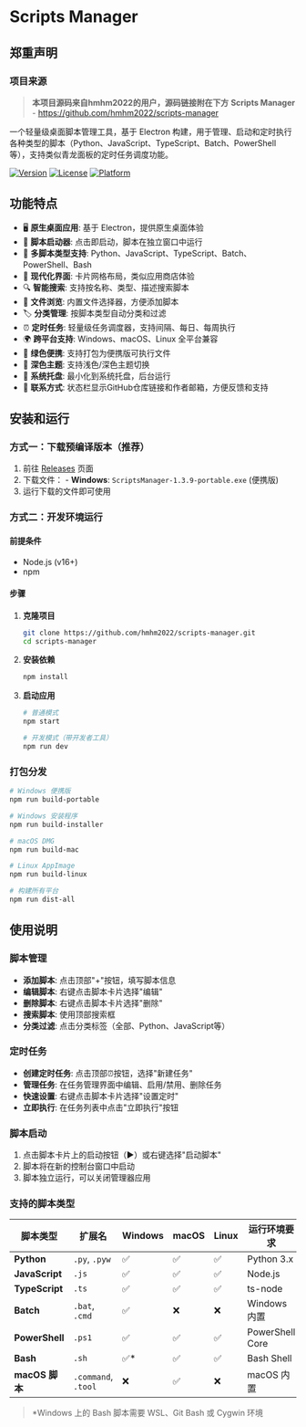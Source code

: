 # Scripts Manager
## 郑重声明
### 项目来源
> **本项目源码来自hmhm2022的用户，源码链接附在下方**
> **Scripts Manager** - https://github.com/hmhm2022/scripts-manager

一个轻量级桌面脚本管理工具，基于 Electron 构建，用于管理、启动和定时执行各种类型的脚本（Python、JavaScript、TypeScript、Batch、PowerShell 等），支持类似青龙面板的定时任务调度功能。

[![Version](https://img.shields.io/badge/version-1.4.0-blue.svg)](https://github.com/13429837441/scripts-manager)
[![License](https://img.shields.io/badge/license-MIT-green.svg)](LICENSE)
[![Platform](https://img.shields.io/badge/platform-Windows%20%7C%20macOS%20%7C%20Linux-lightgrey.svg)](#系统要求)

## 功能特点

- 🖥️ **原生桌面应用**: 基于 Electron，提供原生桌面体验
- 🚀 **脚本启动器**: 点击即启动，脚本在独立窗口中运行
- 📁 **多脚本类型支持**: Python、JavaScript、TypeScript、Batch、PowerShell、Bash
- 🎨 **现代化界面**: 卡片网格布局，类似应用商店体验
- 🔍 **智能搜索**: 支持按名称、类型、描述搜索脚本
- 📂 **文件浏览**: 内置文件选择器，方便添加脚本
- 🏷️ **分类管理**: 按脚本类型自动分类和过滤
- ⏰ **定时任务**: 轻量级任务调度器，支持间隔、每日、每周执行
- 🌍 **跨平台支持**: Windows、macOS、Linux 全平台兼容
- 🚀 **绿色便携**: 支持打包为便携版可执行文件
- 🌙 **深色主题**: 支持浅色/深色主题切换
- 🔔 **系统托盘**: 最小化到系统托盘，后台运行
- 📧 **联系方式**: 状态栏显示GitHub仓库链接和作者邮箱，方便反馈和支持

## 安装和运行

### 方式一：下载预编译版本（推荐）

1. 前往 [Releases](https://github.com/hmhm2022/scripts-manager/releases) 页面
2. 下载文件：   - **Windows**: `ScriptsManager-1.3.9-portable.exe` (便携版)
3. 运行下载的文件即可使用

### 方式二：开发环境运行

#### 前提条件
- Node.js (v16+)
- npm

#### 步骤

1. **克隆项目**
   ```bash
   git clone https://github.com/hmhm2022/scripts-manager.git
   cd scripts-manager
   ```

2. **安装依赖**
   ```bash
   npm install
   ```

3. **启动应用**
   ```bash
   # 普通模式
   npm start

   # 开发模式（带开发者工具）
   npm run dev
   ```

### 打包分发

```bash
# Windows 便携版
npm run build-portable

# Windows 安装程序
npm run build-installer

# macOS DMG
npm run build-mac

# Linux AppImage
npm run build-linux

# 构建所有平台
npm run dist-all
```

## 使用说明

### 脚本管理

- **添加脚本**: 点击顶部"+"按钮，填写脚本信息
- **编辑脚本**: 右键点击脚本卡片选择"编辑"
- **删除脚本**: 右键点击脚本卡片选择"删除"
- **搜索脚本**: 使用顶部搜索框
- **分类过滤**: 点击分类标签（全部、Python、JavaScript等）

### 定时任务

- **创建定时任务**: 点击顶部⏰按钮，选择"新建任务"
- **管理任务**: 在任务管理界面中编辑、启用/禁用、删除任务
- **快速设置**: 右键点击脚本卡片选择"设置定时"
- **立即执行**: 在任务列表中点击"立即执行"按钮

### 脚本启动

1. 点击脚本卡片上的启动按钮（▶）或右键选择"启动脚本"
2. 脚本将在新的控制台窗口中启动
3. 脚本独立运行，可以关闭管理器应用

### 支持的脚本类型

| 脚本类型 | 扩展名 | Windows | macOS | Linux | 运行环境要求 |
|---------|--------|---------|-------|-------|-------------|
| **Python** | `.py`, `.pyw` | ✅ | ✅ | ✅ | Python 3.x |
| **JavaScript** | `.js` | ✅ | ✅ | ✅ | Node.js |
| **TypeScript** | `.ts` | ✅ | ✅ | ✅ | ts-node |
| **Batch** | `.bat`, `.cmd` | ✅ | ❌ | ❌ | Windows 内置 |
| **PowerShell** | `.ps1` | ✅ | ✅ | ✅ | PowerShell Core |
| **Bash** | `.sh` | ✅* | ✅ | ✅ | Bash Shell |
| **macOS 脚本** | `.command`, `.tool` | ❌ | ✅ | ❌ | macOS 内置 |

> *Windows 上的 Bash 脚本需要 WSL、Git Bash 或 Cygwin 环境
